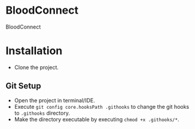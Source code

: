 # BloodConnect
BloodConnect

# Installation
- Clone the project.

## Git Setup
- Open the project in terminal/IDE.
- Execute `git config core.hooksPath .githooks` to change the git hooks to `.githooks` directory.
- Make the directory executable by executing `chmod +x .githooks/*`.
